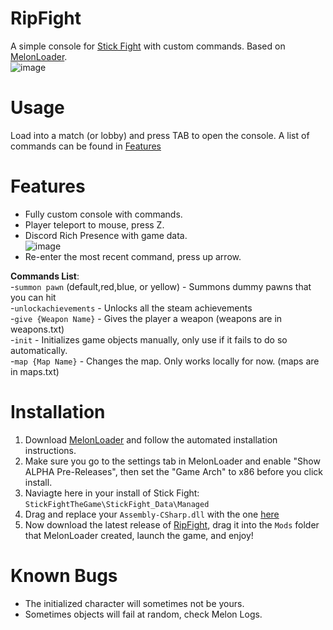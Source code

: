 # RipFight
A simple console for [Stick Fight](https://store.steampowered.com/app/674940/Stick_Fight_The_Game/) with custom commands. Based on [MelonLoader](https://melonwiki.xyz/#/).  
![image](https://cdn.discordapp.com/app-icons/819053346207039498/ff974a04c90c177827f8aea0ce7e9c43.png)

# Usage
Load into a match (or lobby) and press TAB to open the console. A list of commands can be found in [Features](#features)

# Features
- Fully custom console with commands.
- Player teleport to mouse, press Z.
- Discord Rich Presence with game data.  
![image](https://media.discordapp.net/attachments/630277945507708928/821564462443266078/unknown.png)  
- Re-enter the most recent command, press up arrow.

__Commands List__:  
-``summon pawn`` (default,red,blue, or yellow) - Summons dummy pawns that you can hit  
-``unlockachievements`` - Unlocks all the steam achievements  
-``give {Weapon Name}`` - Gives the player a weapon (weapons are in weapons.txt)  
-``init`` - Initializes game objects manually, only use if it fails to do so automatically.  
-``map {Map Name}`` - Changes the map. Only works locally for now. (maps are in maps.txt)  

# Installation
1. Download [MelonLoader](https://melonwiki.xyz/#/?id=requirements) and follow the automated installation instructions.  
2. Make sure you go to the settings tab in MelonLoader and enable "Show ALPHA Pre-Releases", then set the "Game Arch" to x86 before you click install.  
3. Naviagte here in your install of Stick Fight: ``StickFightTheGame\StickFight_Data\Managed``  
4. Drag and replace your ``Assembly-CSharp.dll`` with the one [here](https://github.com/karmakittenx/RipFight/tree/main/Deps)  
5. Now download the latest release of [RipFight](https://github.com/karmakittenx/RipFight/releases), drag it into the ``Mods`` folder that MelonLoader created, launch the game, and enjoy!

# Known Bugs  
- The initialized character will sometimes not be yours.  
- Sometimes objects will fail at random, check Melon Logs.
